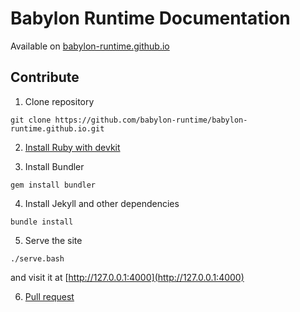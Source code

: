 # Babylon Runtime Documentation

Available on [babylon-runtime.github.io](https://babylon-runtime.github.io/)

## Contribute

1. Clone repository
```
git clone https://github.com/babylon-runtime/babylon-runtime.github.io.git
```

2. [Install Ruby with devkit](https://rubyinstaller.org/downloads/)

3. Install Bundler
```
gem install bundler
```

4. Install Jekyll and other dependencies
```
bundle install
```

5. Serve the site
```
./serve.bash
```
and visit it at [http://127.0.0.1:4000](http://127.0.0.1:4000)

6. [Pull request](https://help.github.com/en/github/collaborating-with-issues-and-pull-requests/creating-a-pull-request)

